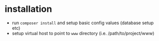 installation
==================
* run `composer install` and setup basic config values (database setup etc)
* setup virtual host to point to `www` directory  (i.e. /path/to/project/www)

